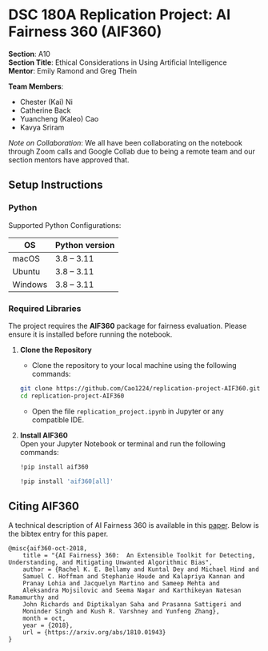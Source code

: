 # DSC 180A Replication Project: AI Fairness 360 (AIF360)

**Section**: A10<br>
**Section Title**: Ethical Considerations in Using Artificial Intelligence<br>
**Mentor**: Emily Ramond and Greg Thein<br>

**Team Members**:
*   Chester (Kai) Ni
*   Catherine Back
*   Yuancheng (Kaleo) Cao
*   Kavya Sriram

_Note on Collaboration_: We all have been collaborating on the notebook through Zoom calls and Google Collab due to being a remote team and our section mentors have approved that.


## Setup Instructions

### Python

Supported Python Configurations:

| OS      | Python version |
| ------- | -------------- |
| macOS   | 3.8 – 3.11     |
| Ubuntu  | 3.8 – 3.11     |
| Windows | 3.8 – 3.11     |

### Required Libraries

The project requires the **AIF360** package for fairness evaluation. Please ensure it is installed before running the notebook.


1. **Clone the Repository**
    - Clone the repository to your local machine using the following commands:
    ```bash
    git clone https://github.com/Cao1224/replication-project-AIF360.git
    cd replication-project-AIF360
    ```
    - Open the file `replication_project.ipynb` in Jupyter or any compatible IDE.

2. **Install AIF360**  
   Open your Jupyter Notebook or terminal and run the following commands:
   ```bash
   !pip install aif360

   !pip install 'aif360[all]'
   ```

## Citing AIF360

A technical description of AI Fairness 360 is available in this
[paper](https://arxiv.org/abs/1810.01943). Below is the bibtex entry for this
paper.

```
@misc{aif360-oct-2018,
    title = "{AI Fairness} 360:  An Extensible Toolkit for Detecting, Understanding, and Mitigating Unwanted Algorithmic Bias",
    author = {Rachel K. E. Bellamy and Kuntal Dey and Michael Hind and
	Samuel C. Hoffman and Stephanie Houde and Kalapriya Kannan and
	Pranay Lohia and Jacquelyn Martino and Sameep Mehta and
	Aleksandra Mojsilovic and Seema Nagar and Karthikeyan Natesan Ramamurthy and
	John Richards and Diptikalyan Saha and Prasanna Sattigeri and
	Moninder Singh and Kush R. Varshney and Yunfeng Zhang},
    month = oct,
    year = {2018},
    url = {https://arxiv.org/abs/1810.01943}
}
```